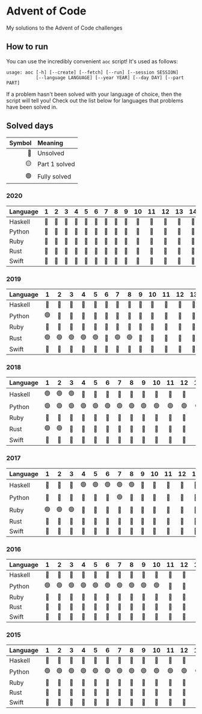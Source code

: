 # Advent of Code

My solutions to the Advent of Code challenges

## How to run

You can use the incredibly convenient `aoc` script! It's used as follows:

```
usage: aoc [-h] [--create] [--fetch] [--run] [--session SESSION]
           [--language LANGUAGE] [--year YEAR] [--day DAY] [--part PART]
```

If a problem hasn't been solved with your language of choice, then the script will tell you! Check out the list below for languages that problems have been solved in.

## Solved days

| Symbol | Meaning       |
|-------:|:--------------|
|   🔴   | Unsolved      |
|   🟡   | Part 1 solved |
|   🟢   | Fully solved  |


### 2020

| Language | 1  | 2 | 3  | 4  | 5 | 6  | 7  | 8 | 9  | 10 | 11 | 12 | 13 | 14 | 15 | 16 | 17 | 18 | 19 | 20 | 21 | 22 | 23 | 24 | 25 |
|:---------|:--:|:-:|:--:|:--:|:-:|:--:|:--:|:-:|:--:|:--:|:--:|:--:|:--:|:--:|:--:|:--:|:--:|:--:|:--:|:--:|:--:|:--:|:--:|:--:|:--:|
| Haskell  | 🔴 | 🔴 | 🔴 | 🔴 | 🔴 | 🔴 | 🔴 | 🔴 | 🔴 | 🔴 | 🔴 | 🔴 | 🔴 | 🔴  | 🔴 | 🔴  | 🔴 | 🔴 | 🔴  | 🔴 | 🔴 | 🔴  | 🔴 | 🔴 | 🔴 |
| Python   | 🔴 | 🔴 | 🔴 | 🔴 | 🔴 | 🔴 | 🔴 | 🔴 | 🔴 | 🔴 | 🔴 | 🔴 | 🔴 | 🔴  | 🔴 | 🔴  | 🔴 | 🔴 | 🔴  | 🔴 | 🔴 | 🔴  | 🔴 | 🔴 | 🔴 |
| Ruby     | 🔴 | 🔴 | 🔴 | 🔴 | 🔴 | 🔴 | 🔴 | 🔴 | 🔴 | 🔴 | 🔴 | 🔴 | 🔴 | 🔴  | 🔴 | 🔴  | 🔴 | 🔴 | 🔴  | 🔴 | 🔴 | 🔴  | 🔴 | 🔴 | 🔴 |
| Rust     | 🔴 | 🔴 | 🔴 | 🔴 | 🔴 | 🔴 | 🔴 | 🔴 | 🔴 | 🔴 | 🔴 | 🔴 | 🔴 | 🔴  | 🔴 | 🔴  | 🔴 | 🔴 | 🔴  | 🔴 | 🔴 | 🔴  | 🔴 | 🔴 | 🔴 |
| Swift    | 🔴 | 🔴 | 🔴 | 🔴 | 🔴 | 🔴 | 🔴 | 🔴 | 🔴 | 🔴 | 🔴 | 🔴 | 🔴 | 🔴  | 🔴 | 🔴  | 🔴 | 🔴 | 🔴  | 🔴 | 🔴 | 🔴  | 🔴 | 🔴 | 🔴 |

### 2019

| Language | 1  | 2 | 3  | 4  | 5 | 6  | 7  | 8 | 9  | 10 | 11 | 12 | 13 | 14 | 15 | 16 | 17 | 18 | 19 | 20 | 21 | 22 | 23 | 24 | 25 |
|:---------|:--:|:-:|:--:|:--:|:-:|:--:|:--:|:-:|:--:|:--:|:--:|:--:|:--:|:--:|:--:|:--:|:--:|:--:|:--:|:--:|:--:|:--:|:--:|:--:|:--:|
| Haskell  | 🔴 | 🔴 | 🔴 | 🔴 | 🔴 | 🔴 | 🔴 | 🔴 | 🔴 | 🔴 | 🔴 | 🔴 | 🔴 | 🔴  | 🔴 | 🔴  | 🔴 | 🔴 | 🔴  | 🔴 | 🔴 | 🔴  | 🔴 | 🔴 | 🔴 |
| Python   | 🟢 | 🔴 | 🔴 | 🔴 | 🔴 | 🔴 | 🔴 | 🔴 | 🔴 | 🔴 | 🔴 | 🔴 | 🔴 | 🟡  | 🔴 | 🟡  | 🔴 | 🔴 | 🔴  | 🔴 | 🔴 | 🟡  | 🔴 | 🔴 | 🔴 |
| Ruby     | 🔴 | 🔴 | 🔴 | 🔴 | 🔴 | 🔴 | 🔴 | 🔴 | 🔴 | 🔴 | 🔴 | 🔴 | 🔴 | 🔴  | 🔴 | 🔴  | 🔴 | 🔴 | 🔴  | 🔴 | 🔴 | 🔴  | 🔴 | 🔴 | 🔴 |
| Rust     | 🟢 | 🟢 | 🟢 | 🟢 | 🟢 | 🔴 | 🟢 | 🟢 | 🔴 | 🔴 | 🔴 | 🔴 | 🔴 | 🔴  | 🔴 | 🔴  | 🔴 | 🔴 | 🔴  | 🔴 | 🔴 | 🔴  | 🔴 | 🔴 | 🔴 |
| Swift    | 🔴 | 🔴 | 🔴 | 🔴 | 🔴 | 🔴 | 🔴 | 🔴 | 🔴 | 🔴 | 🔴 | 🔴 | 🔴 | 🔴  | 🔴 | 🔴  | 🔴 | 🔴 | 🔴  | 🔴 | 🔴 | 🔴  | 🔴 | 🔴 | 🔴 |

### 2018

| Language | 1  | 2 | 3  | 4  | 5 | 6  | 7  | 8 | 9  | 10 | 11 | 12 | 13 | 14 | 15 | 16 | 17 | 18 | 19 | 20 | 21 | 22 | 23 | 24 | 25 |
|:---------|:--:|:-:|:--:|:--:|:-:|:--:|:--:|:-:|:--:|:--:|:--:|:--:|:--:|:--:|:--:|:--:|:--:|:--:|:--:|:--:|:--:|:--:|:--:|:--:|:--:|
| Haskell  | 🟢 | 🟢 | 🟢 | 🔴 | 🔴 | 🔴 | 🔴 | 🔴 | 🔴 | 🔴 | 🔴 | 🔴 | 🔴 | 🔴  | 🔴 | 🔴  | 🔴 | 🔴 | 🔴  | 🔴 | 🔴 | 🔴  | 🔴 | 🔴 | 🔴 |
| Python   | 🟢 | 🟢 | 🟢 | 🟢 | 🟢 | 🟢 | 🟢 | 🟢 | 🟢 | 🟢 | 🟢 | 🟢 | 🟢 | 🟢  | 🟢 | 🟢  | 🟢 | 🟢 | 🟢  | 🟢 | 🔴 | 🟢  | 🟡 | 🔴 | 🔴 |
| Ruby     | 🔴 | 🔴 | 🔴 | 🔴 | 🔴 | 🔴 | 🔴 | 🔴 | 🔴 | 🔴 | 🔴 | 🔴 | 🔴 | 🔴  | 🔴 | 🔴  | 🔴 | 🔴 | 🔴  | 🔴 | 🔴 | 🔴  | 🔴 | 🔴 | 🔴 |
| Rust     | 🟢 | 🟢 | 🔴 | 🔴 | 🔴 | 🔴 | 🔴 | 🔴 | 🔴 | 🔴 | 🔴 | 🔴 | 🔴 | 🔴  | 🔴 | 🔴  | 🔴 | 🔴 | 🔴  | 🔴 | 🔴 | 🔴  | 🔴 | 🔴 | 🔴 |
| Swift    | 🔴 | 🔴 | 🔴 | 🔴 | 🔴 | 🔴 | 🔴 | 🔴 | 🔴 | 🔴 | 🔴 | 🔴 | 🔴 | 🔴  | 🔴 | 🔴  | 🔴 | 🔴 | 🔴  | 🔴 | 🔴 | 🔴  | 🔴 | 🔴 | 🔴 |

### 2017

| Language | 1  | 2 | 3  | 4  | 5 | 6  | 7  | 8 | 9  | 10 | 11 | 12 | 13 | 14 | 15 | 16 | 17 | 18 | 19 | 20 | 21 | 22 | 23 | 24 | 25 |
|:---------|:--:|:-:|:--:|:--:|:-:|:--:|:--:|:-:|:--:|:--:|:--:|:--:|:--:|:--:|:--:|:--:|:--:|:--:|:--:|:--:|:--:|:--:|:--:|:--:|:--:|
| Haskell  | 🔴 | 🔴 | 🔴 | 🟢 | 🟢 | 🟢 | 🟢 | 🟢 | 🔴 | 🔴 | 🔴 | 🔴 | 🔴 | 🔴  | 🔴 | 🔴  | 🔴 | 🔴 | 🔴  | 🔴 | 🔴 | 🔴  | 🔴 | 🔴 | 🔴 |
| Python   | 🔴 | 🔴 | 🔴 | 🔴 | 🔴 | 🔴 | 🟢 | 🔴 | 🔴 | 🔴 | 🔴 | 🔴 | 🔴 | 🔴  | 🔴 | 🔴  | 🔴 | 🔴 | 🔴  | 🔴 | 🔴 | 🔴  | 🔴 | 🔴 | 🔴 |
| Ruby     | 🟢 | 🟢 | 🟢 | 🔴 | 🔴 | 🔴 | 🔴 | 🔴 | 🔴 | 🔴 | 🔴 | 🔴 | 🔴 | 🔴  | 🔴 | 🔴  | 🔴 | 🔴 | 🔴  | 🔴 | 🔴 | 🔴  | 🔴 | 🔴 | 🔴 |
| Rust     | 🔴 | 🔴 | 🔴 | 🔴 | 🔴 | 🔴 | 🔴 | 🔴 | 🔴 | 🔴 | 🔴 | 🔴 | 🔴 | 🔴  | 🔴 | 🔴  | 🔴 | 🔴 | 🔴  | 🔴 | 🔴 | 🔴  | 🔴 | 🔴 | 🔴 |
| Swift    | 🔴 | 🔴 | 🔴 | 🔴 | 🔴 | 🔴 | 🔴 | 🔴 | 🔴 | 🔴 | 🔴 | 🔴 | 🔴 | 🔴  | 🔴 | 🔴  | 🔴 | 🔴 | 🔴  | 🔴 | 🔴 | 🔴  | 🔴 | 🔴 | 🔴 |

### 2016

| Language | 1  | 2 | 3  | 4  | 5 | 6  | 7  | 8 | 9  | 10 | 11 | 12 | 13 | 14 | 15 | 16 | 17 | 18 | 19 | 20 | 21 | 22 | 23 | 24 | 25 |
|:---------|:--:|:-:|:--:|:--:|:-:|:--:|:--:|:-:|:--:|:--:|:--:|:--:|:--:|:--:|:--:|:--:|:--:|:--:|:--:|:--:|:--:|:--:|:--:|:--:|:--:|
| Haskell  | 🔴 | 🔴 | 🔴 | 🔴 | 🔴 | 🔴 | 🔴 | 🔴 | 🔴 | 🔴 | 🔴 | 🔴 | 🔴 | 🔴  | 🔴 | 🔴  | 🔴 | 🔴 | 🔴  | 🔴 | 🔴 | 🔴  | 🔴 | 🔴 | 🔴 |
| Python   | 🟢 | 🟢 | 🟢 | 🟢 | 🟢 | 🟢 | 🟢 | 🟢 | 🟢 | 🟢 | 🔴 | 🔴 | 🔴 | 🔴  | 🔴 | 🔴  | 🔴 | 🔴 | 🔴  | 🔴 | 🔴 | 🔴  | 🔴 | 🔴 | 🔴 |
| Ruby     | 🔴 | 🔴 | 🔴 | 🔴 | 🔴 | 🔴 | 🔴 | 🔴 | 🔴 | 🔴 | 🔴 | 🔴 | 🔴 | 🔴  | 🔴 | 🔴  | 🔴 | 🔴 | 🔴  | 🔴 | 🔴 | 🔴  | 🔴 | 🔴 | 🔴 |
| Rust     | 🔴 | 🔴 | 🔴 | 🔴 | 🔴 | 🔴 | 🔴 | 🔴 | 🔴 | 🔴 | 🔴 | 🔴 | 🔴 | 🔴  | 🔴 | 🔴  | 🔴 | 🔴 | 🔴  | 🔴 | 🔴 | 🔴  | 🔴 | 🔴 | 🔴 |
| Swift    | 🔴 | 🔴 | 🔴 | 🔴 | 🔴 | 🔴 | 🔴 | 🔴 | 🔴 | 🔴 | 🔴 | 🔴 | 🔴 | 🔴  | 🔴 | 🔴  | 🔴 | 🔴 | 🔴  | 🔴 | 🔴 | 🔴  | 🔴 | 🔴 | 🔴 |

### 2015

| Language | 1  | 2 | 3  | 4  | 5 | 6  | 7  | 8 | 9  | 10 | 11 | 12 | 13 | 14 | 15 | 16 | 17 | 18 | 19 | 20 | 21 | 22 | 23 | 24 | 25 |
|:---------|:--:|:-:|:--:|:--:|:-:|:--:|:--:|:-:|:--:|:--:|:--:|:--:|:--:|:--:|:--:|:--:|:--:|:--:|:--:|:--:|:--:|:--:|:--:|:--:|:--:|
| Haskell  | 🔴 | 🔴 | 🔴 | 🔴 | 🔴 | 🔴 | 🔴 | 🔴 | 🔴 | 🔴 | 🔴 | 🔴 | 🔴 | 🔴  | 🔴 | 🔴  | 🔴 | 🔴 | 🔴  | 🔴 | 🔴 | 🔴  | 🔴 | 🔴 | 🔴 |
| Python   | 🟢 | 🟢 | 🟢 | 🟢 | 🟢 | 🟢 | 🟢 | 🟢 | 🟢 | 🟢 | 🟢 | 🟢 | 🟢 | 🟢  | 🟢 | 🟢  | 🟢 | 🟢 | 🟢  | 🟢 | 🟢 | 🟢  | 🟢 | 🟢 | 🟢 |
| Ruby     | 🔴 | 🔴 | 🔴 | 🔴 | 🔴 | 🔴 | 🔴 | 🔴 | 🔴 | 🔴 | 🔴 | 🔴 | 🔴 | 🔴  | 🔴 | 🔴  | 🔴 | 🔴 | 🔴  | 🔴 | 🔴 | 🔴  | 🔴 | 🔴 | 🔴 |
| Rust     | 🔴 | 🔴 | 🔴 | 🔴 | 🔴 | 🔴 | 🔴 | 🔴 | 🔴 | 🔴 | 🔴 | 🔴 | 🔴 | 🔴  | 🔴 | 🔴  | 🔴 | 🔴 | 🔴  | 🔴 | 🔴 | 🔴  | 🔴 | 🔴 | 🔴 |
| Swift    | 🔴 | 🔴 | 🔴 | 🔴 | 🔴 | 🔴 | 🔴 | 🔴 | 🔴 | 🔴 | 🔴 | 🔴 | 🔴 | 🔴  | 🔴 | 🔴  | 🔴 | 🔴 | 🔴  | 🔴 | 🔴 | 🔴  | 🔴 | 🔴 | 🔴 |

